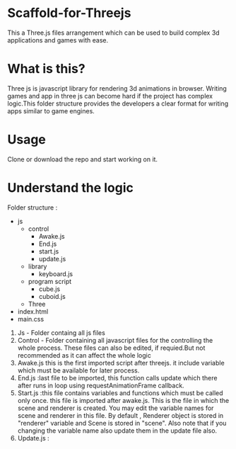 # Scaffold-for-Threejs
This a Three.js files arrangement which can be used to build complex 3d applications and games with ease.

# What is this?

Three js is javascript library for rendering 3d animations in browser. Writing games and app in three js can become hard if the project has complex logic.This folder structure provides the developers a clear format for writing apps similar to game engines.

# Usage
Clone or download the repo and start working on it.

# Understand the logic
Folder structure :
- js
  - control
    - Awake.js
    - End.js
    - start.js
    - update.js
  - library
    - keyboard.js 
  - program script
    - cube.js
    - cuboid.js
  - Three
- index.html
- main.css

1. Js - Folder containg all js files
2. Control - Folder containing all javascript files for the controlling the whole process. These files can also be edited, if requied.But not recommended as it can affect the whole logic
3.  Awake.js this is the first imported script after threejs. it include variable which must be available for later process.
4.  End.js :last file to be imported, this function calls update which there after runs in loop using requestAnimationFrame callback.
5.  Start.js :this file contains variables and functions which must be called only once. this file is imported after awake.js. This is the file in which the scene and renderer is created. You may edit the variable names for scene and renderer in this file. By default , Renderer object is stored in "renderer" variable and Scene is stored in "scene". Also note that if you changing the variable name also update them in the update file also.
6.  Update.js :
